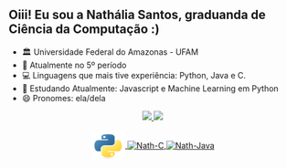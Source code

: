 ## Oiii! Eu sou a Nathália Santos, graduanda de Ciência da Computação :)

- 🏛️ Universidade Federal do Amazonas - UFAM
- 📕 Atualmente no 5º período
- 💻 Linguagens que mais tive experiência: Python, Java e C.
- 🌱 Estudando Atualmente: Javascript e Machine Learning em Python
- 😄 Pronomes: ela/dela

<div align="center">
  <a href="https://github.com/NathSantos">
  <img height="180em" src="https://github-readme-stats.vercel.app/api?username=NathSantos&show_icons=true&theme=tokyonight&include_all_commits=true&count_private=true"/>
  <img height="180em" src="https://github-readme-stats.vercel.app/api/top-langs/?username=NathSantos&layout=compact&langs_count=7&theme=tokyonight"/>
</div>
  
  <div style="display: inline_block"><br>
    <div align="center">
      <img align="center" alt="Nath-Python" height="50" width="60" src="https://raw.githubusercontent.com/devicons/devicon/master/icons/python/python-original.svg">
      <img align="center" alt="Nath-C" height="50" width="60" src="https://cdn.jsdelivr.net/gh/devicons/devicon/icons/c/c-original.svg">
      <img align="center" alt="Nath-Java" height="50" width="60" src="https://cdn.jsdelivr.net/gh/devicons/devicon/icons/java/java-original.svg">
    </div>
</div>
